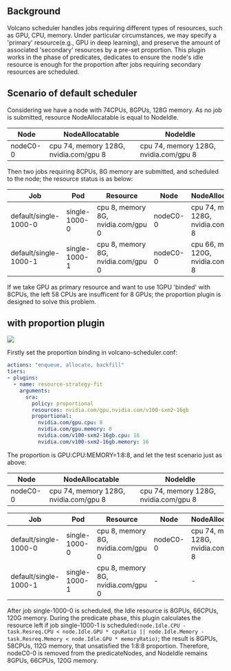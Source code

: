 ## Background

Volcano scheduler handles jobs requiring different types of resources, such as GPU, CPU, memory. Under particular circumstances, we may specify a 'primary' resource(e.g., GPU in deep learning), and preserve the amount of associated 'secondary' resources by a pre-set proportion. This plugin works in the phase of predicates, dedicates to ensure the node's idle resource is enough for the proportion after jobs requiring secondary resources are scheduled.

## Scenario of default scheduler

Considering we have a node with 74CPUs, 8GPUs, 128G memory. As no job is submitted, resource NodeAllocatable is equal to NodeIdle.

Node | NodeAllocatable | NodeIdle
---|---|---
nodeC0-0 | cpu 74, memory 128G, nvidia.com/gpu 8 | cpu 74, memory 128G, nvidia.com/gpu 8 |

Then two jobs requiring 8CPUs, 8G memory are submitted, and scheduled to the node; the resource status is as below:

Job | Pod | Resource | Node | NodeAllocatable | NodeIdle
---|---|---|---|---|---
default/single-1000-0 | single-1000-0 | cpu 8, memory 8G, nvidia.com/gpu 0 | nodeC0-0 | cpu 74, memory 128G, nvidia.com/gpu 8 | cpu 66, memory 120G, nvidia.com/gpu 8 |
default/single-1000-1 | single-1000-1 | cpu 8, memory 8G, nvidia.com/gpu 0 | nodeC0-0 | cpu 66, memory 120G, nvidia.com/gpu 8 | cpu 58, memory 112G, nvidia.com/gpu 8 |

If we take GPU as primary resource and want to use 1GPU 'binded' with 8CPUs, the left 58 CPUs are insufficent for 8 GPUs; the proportion plugin is designed to solve this problem.

## with proportion plugin

![](./images/proportional-diagram.png)

Firstly set the proportion binding in volcano-scheduler.conf:

```yaml
actions: "enqueue, allocate, backfill"
tiers:
- plugins:
  - name: resource-strategy-fit
    arguments:
      sra:
        policy: proportional
        resources: nvidia.com/gpu,nvidia.com/v100-sxm2-16gb
        proportional:
          nvidia.com/gpu.cpu: 8
          nvidia.com/gpu.memory: 8
          nvidia.com/v100-sxm2-16gb.cpu: 16
          nvidia.com/v100-sxm2-16gb.memory: 16
```

The proportion is GPU:CPU:MEMORY=1:8:8, and let the test scenario just as above:

Node | NodeAllocatable | NodeIdle
---|---|---
nodeC0-0 | cpu 74, memory 128G, nvidia.com/gpu 8 | cpu 74, memory 128G, nvidia.com/gpu 8 |

Job | Pod | Resource | Node | NodeAllocatable | NodeIdle
---|---|---|---|---|---
default/single-1000-0 | single-1000-0 | cpu 8, memory 8G, nvidia.com/gpu 0 | nodeC0-0 | cpu 74, memory 128G, nvidia.com/gpu 8 | cpu 66, memory 120G, nvidia.com/gpu 8 |
default/single-1000-1 | single-1000-1 | cpu 8, memory 8G, nvidia.com/gpu 0 | - | - | - |

After job single-1000-0 is scheduled, the Idle resource is 8GPUs, 66CPUs, 120G memory. During the predicate phase, this plugin calculates the resource left if job single-1000-1 is scheduled`(node.Idle.CPU - task.Resreq.CPU < node.Idle.GPU * cpuRatio ||
node.Idle.Memory - task.Resreq.Memory < node.Idle.GPU * memoryRatio)`; the result is 8GPUs, 58CPUs, 112G memory, that unsatisfied the 1:8:8 proportion. Therefore, nodeC0-0 is removed from the predicateNodes, and NodeIdle remains 8GPUs, 66CPUs, 120G memory.



